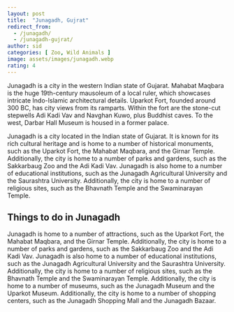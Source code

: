 ```yaml
---
layout: post
title:  "Junagadh, Gujrat"
redirect_from:
  - /junagadh/
  - /junagadh-gujrat/
author: sid
categories: [ Zoo, Wild Animals ]
image: assets/images/junagadh.webp
rating: 4
---
```

Junagadh is a city in the western Indian state of Gujarat. Mahabat Maqbara is the huge 19th-century mausoleum of a local ruler, which showcases intricate Indo-Islamic architectural details. Uparkot Fort, founded around 300 BC, has city views from its ramparts. Within the fort are the stone-cut stepwells Adi Kadi Vav and Navghan Kuwo, plus Buddhist caves. To the west, Darbar Hall Museum is housed in a former palace.

Junagadh is a city located in the Indian state of Gujarat. It is known for its rich cultural heritage and is home to a number of historical monuments, such as the Uparkot Fort, the Mahabat Maqbara, and the Girnar Temple. Additionally, the city is home to a number of parks and gardens, such as the Sakkarbaug Zoo and the Adi Kadi Vav. Junagadh is also home to a number of educational institutions, such as the Junagadh Agricultural University and the Saurashtra University. Additionally, the city is home to a number of religious sites, such as the Bhavnath Temple and the Swaminarayan Temple.

<h2>Things to do in Junagadh</h2>

Junagadh is home to a number of attractions, such as the Uparkot Fort, the Mahabat Maqbara, and the Girnar Temple. Additionally, the city is home to a number of parks and gardens, such as the Sakkarbaug Zoo and the Adi Kadi Vav. Junagadh is also home to a number of educational institutions, such as the Junagadh Agricultural University and the Saurashtra University. Additionally, the city is home to a number of religious sites, such as the Bhavnath Temple and the Swaminarayan Temple. Additionally, the city is home to a number of museums, such as the Junagadh Museum and the Uparkot Museum. Additionally, the city is home to a number of shopping centers, such as the Junagadh Shopping Mall and the Junagadh Bazaar.


<div class="pa-carousel-widget" style="width:100%; height:480px; display:none;"
  data-link="https://www.tripadvisor.in/Tourism-g303879-Junagadh_Junagadh_District_Gujarat-Vacations.html"
  data-title="Junagadh, Gujrat"
  data-description="Monuments captured during Junagadh visit"
  data-delay="3">
  <object data="https://lh3.googleusercontent.com/EB3ERxwf5sHuYFOSPUDsHkirzGF9DvKaISKyIhIXTxzG0W8AtvfAt-vkSbUlTlVxI9PuFHc6PJ_CC0sF8DtlEJ31R1L79Sf7wjvFB-QPFa73D85QNRKkZDSOcyrxOYXm6ctFgFnLLM8=w960-rw-h720"></object>
  <object data="https://lh3.googleusercontent.com/AxAfH-f_IwDS39MNyO0bfYrAxgl8TTAvJ7GCcWe8xden5TB3Q3abL0VNAVHPWFv0Mk-jiLuMAMzdN3oC_ze2D69H3-59ifU7HQuCcEKFYRay34OvgoqSh3mZGo6HvQAxC_7eeEWdiuY=w960-rw-h720"></object>
  <object data="https://lh3.googleusercontent.com/7ff4j8u2f2vfwoohMhQ2uINEOQDUXG4nlwqArzwDc15lo9u_5cOY3EX7WPe4PU5vuq2Fq93wrONsU3OkpGYHTULOccJuXO8_g-80nK5yA7EtF5mSHhXzTAB2g_GAF8BIP7a0xoS3KkM=w960-rw-h720"></object>
  <object data="https://lh3.googleusercontent.com/l_NqbGurXn_S-Ap7bE-vF4udx89x5rq3ztL3HIqnMTPY_gdDKnCMVb2ILbWQas_rmUo5JBO5SviSbN_PxyEwdgBychyJgalsUQL65WixLi75VIuLycqu4yqzHM5bEUI17b0tcg5rSEw=w960-rw-h720"></object>
  <object data="https://lh3.googleusercontent.com/0XTWBjdpQNwNB9MYc7p7kKzKwl5Vr0y1hh0jAK1wYPQlSTBtDJwSM7qUtTCovapOpkfItMcjhe8YxlVfjA8KV_abPog_6vGv3rHPfYgy8nMuGShE9uwQF2cmHWJXX6qIegwBIIeCWpA=w960-rw-h720"></object>
  <object data="https://lh3.googleusercontent.com/PCMhZIocsCBH9geJmxz9-IjfVgI4u3M98JArkY3-7hUGaVFiXjIG3n4GbQPYqMAOT3jaS8-2iSIWe6_tlpZvg-VEL071uhTjhIDPeT3kber4M9Zm9BtOCOfOLKPvGqx7Xq_EGSmTUfA=w960-rw-h720"></object>
  <object data="https://lh3.googleusercontent.com/CfrJnRYVSRedJ6w4NsuYWJzq1Sq-6sF6RChqwtbAlbwpSRHEuCQIGNVdylu_DIxxwraxuYmRqdL3AxcASNu06UqrE7as0OMl3vyl0DXhLSUjiYyVhIYPxBYTenemXgJQbiHhRBEd9co=w960-rw-h720"></object>
  <object data="https://lh3.googleusercontent.com/uVext9_J30Cti9zTdDYu1NQ6BlMTmGROmohJ5EzbDt8siuCWYysLswlEx42wS9qClz7r_xwGMaUM_W4E4_86qK7AUyh4c2FwtF6C4tGeQs4H6rKPWDeQZTY-xZKZx2kVvyzGVE-HaD0=w960-rw-h720"></object>
  <object data="https://lh3.googleusercontent.com/BH8G0M0Jt7uvMM10A4AOmrtMo6_n_9qj3Cb9Api_wDjjFxcjQL3s8xveBXFfO6PnsF_dXZXgwckW4zLphAiXzMe6jJm22WQFohgS7djB6ReHRqAWPc-FqTQd26Uh2rEvPfexVCKR2xg=w960-rw-h720"></object>
  <object data="https://lh3.googleusercontent.com/7DmwToamUXK-8IU1VrcodWlGTqMLDrO2WgyyLHoU8lr2D5GGaSdBMzGRNJso7iTuwdeOUmCZ6ifQ7YrNNsRhGj4cNv_Z6ps33pI_WsJYC2dzwD41rabzFp4rtJBnWPgPI65-GE_oi3M=w960-rw-h720"></object>
  <object data="https://lh3.googleusercontent.com/Vna6UMv5GppZmsZAxvHFNiHJuATVxTxfceFMSYkdCARLBNLpGAZCXqoW5_IIGblAyldR47dlPO8UzxCOv-IMBDXMxdGaBjOlhrpsltJaON399rS3V-veTeda92rIsC4ZO084kaADess=w960-rw-h720"></object>
  <object data="https://lh3.googleusercontent.com/V2hmcu7tVii6qxb4xlfNjByNylwHINqbdAIU20yiMiRFdVCSgkTqTLVuD_Ns8WnnkZn2jpleoOlRCLWEohJCrj1P21FD1yQkbBW_WA15F4aepPacXGxsrJXInupsWZftkduq2oVL_vU=w960-rw-h720"></object>
  <object data="https://lh3.googleusercontent.com/76_8Sq50EQR1wXKq82BVihqx7HcUO6srvZcAA6hQO7Mmge85U5cJB1DxfzH7wGoeI85c5v_elXSoZw1_b8vtrNKF7rHF3eLkBJrLyVDopasv0BVQZT1XlOR1dx9U0R6DEk2hFOIOY30=w960-rw-h720"></object>
  <object data="https://lh3.googleusercontent.com/JueBGwRTVmqzGQf-Sq-pDH5tvFjFDa9VbgD-LhWJ5iSm3ZDqQY0W5dbS_0z1JkyIOs2lYSCEck4ih-n33itY10y5GremvlggXsyNFA0L2ETRY3oAri8774fRZXBgdLlt0g_PdOJQGPI=w960-rw-h720"></object>
  <object data="https://lh3.googleusercontent.com/7ABjE_-NgbCSpt12BCX4_ePYzn1mD4yRVo6mHiifKo02NL7nooA-KO8qykRKzH7aehI3rW215hEeTMzVT0fHmrz2qRmKfLv6vmPJ4GmIOkvS5qGCgrmqIyAMWYalQKZmmO1WksJ2jN8=w960-rw-h720"></object>
  <object data="https://lh3.googleusercontent.com/-CvC9E-fsY8nPTFCU9k90G4XscFnKcmz3u-d7ba-zdS19CxwQAMcy8zmGIKMITZFSHGfjWO0NqTaRtHlANngpbOWIPfrUEjM42lGRTr3SSgIS5sJOYdyayHMKlwLyOxLESgWd-x6Jm0=w960-rw-h720"></object>
  <object data="https://lh3.googleusercontent.com/ksOJs2ifUfbIL6bfWMUT-ZkUCRrr9lMhjUTMu79AAxculOPUQhvOBFhzSZwKci26A6V20BxABh1BvWUwUFkB22V_DVVbbO82Z02doBIbMYcRF520esgEbdexA6AHPgA82HdPbN9zPp8=w960-rw-h720"></object>
  <object data="https://lh3.googleusercontent.com/vwY4mIpf9sfMv2-JRGHQLkE9mW8WeuozhBq9Ge0Br3F6JxBsQHrkLcEPOpsTylMXQWVFpDXPTyEBFvhikQVjUPOKgdzXvW7qwFwiRQ2Pl9e4Hq02vL5OJpviO43bGrXNaFwJYlCnPws=w960-rw-h720"></object>
  <object data="https://lh3.googleusercontent.com/yGHHtTKRhAGP2iWsMDj_zQIshvCv5pHOxSIZkltBhUzYZWXBwoiRWdlYTbJB2hFnOdteffKJcHe7I5sJPhrEBwNYY9L6IN_nVuKGmErB0CXApYgERHdxlQFJ6MK1ZG-nNV8X1rlNzpE=w960-rw-h720"></object>
  <object data="https://lh3.googleusercontent.com/SODv9aCUdnVyO6vkjXkWXy7RUjU1g3yTn7IxhprGAIkkMj1sCVhgXWzBSw4sfW_1fToou2lK6HkOHOISqHucTECWbYli-PnmwTZ5vpshaQFO9hBWrzWNIQutdjknIsOd9HloHlfKXVc=w960-rw-h720"></object>
  <object data="https://lh3.googleusercontent.com/WlzG9LF8sfLLxjFIzXQ1JQbuKxaWggqGaS3Kaichwll88aQOxRO30-oHfdh9wO1uesXlhn-fFQY8ntfgQvl7w81SCco87xekSByMfWGV35YbIf-RyN4KqN8XV9v75VG35U1tUFs_J9s=w960-rw-h720"></object>
  <object data="https://lh3.googleusercontent.com/sj0Kp7JASBTSImkJwTtePTvpTejo6qrIlwk-AVc43Dd5i_hXlX6RFkdc8_MlUYc9atrJsO2fsYTVn68G74v6tTcACPvJvFyIr26x-BBffMJmUVBylJRHMkvZRplRLIi9HsAQff7E_cQ=w960-rw-h720"></object>
  <object data="https://lh3.googleusercontent.com/pLV4dqs-n2VJtm8QEhQSC_r9SHynta4ltTFmqNNH5h7UF3l9TKO8MUM1Tvj76GZ_YL3X2JYTTl6obQCEa9S6BmWhbSjB4ssqcrdl7jXVnEhWW9ODnbVDf9cnJAS6jlrSa2_I4GCruYQ=w960-rw-h720"></object>
  <object data="https://lh3.googleusercontent.com/hYkyhB15stTayHvuHewHBcQamOKTU_TmutYQa8CXoufMRD4u5plEoJa41oZRGON8w_8_9BhEomjYFE56g65V50X5wL5ZT9bxm_kLnqFfihZFFkhqxI_VHgF6ouyuoS9h_nAhfhqsy0c=w960-rw-h720"></object>
  <object data="https://lh3.googleusercontent.com/z9nbRYUzuMYc0xo2tQTlIULTZNtorZrS0lp2TTQvPp2tKqwWMNlgmh_4fmeGQdR4dk1GJrocgtpjGQru6RZ4H5Vi_4tXjcLGbsHLjKWZy2SOY910LdrQZBVdLBUkUbFKqIMsBElii40=w960-rw-h720"></object>
  <object data="https://lh3.googleusercontent.com/A9I9GM6HDIr_mj6HRgQVa-_2g6ApBp7SuyWaZ9Gb1A3IiQ8vnSPrclilbUCOQ4wrVW12QBrElYYh2yx4Qxz3Y-scVfA2mEzAjzPJAAf-pny0Jbfjkv-3WcglBX0q6WQsMBeOa_5uywQ=w960-rw-h720"></object>
  <object data="https://lh3.googleusercontent.com/q4aH5vv4R5LvcdfiACtgFZcWhfFsknfbnlUSuWt7CN_piZUXgYZQfO7rFJYy3qTnHTHFj13Oz9oQ5NpxKCHZ_YNfhZjnhvvPVTAoglvOvuVpLlyt4fPnylYOlIPyfKKRoYwIyLHF2xI=w960-rw-h720"></object>
  <object data="https://lh3.googleusercontent.com/mKoTAU85_JxiyqpKGK4eDTLscw40G_11_xLKzea4K4HmPpuQGMp1il6W9PoJGAWPaq9DTmm-BIl0stLuHBBvemc-VZi8h2_3Q8TvEPzf6IH54CApArFw95QUf7_Jzec3EH_BQWUIN3Q=w960-rw-h720"></object>
  <object data="https://lh3.googleusercontent.com/Wm_H_OKdnYqlstASdiv3F0f3b3LK4SJ-mez8m7eB4Vr_CBEqFMFhmCmcrhdSFzBOCu0Up7gtAwQMdXoH2LdSSFJy8XV8BADPoMfYkFCTtVAZ_NuXzCooK21Mw-bVIs_9yZNBbh6kxPM=w960-rw-h720"></object>
  <object data="https://lh3.googleusercontent.com/lcCXdqjFS4N9pTuyhQ-evAFHxODW7eg9Eoos_FzfFiNk6VdIS-yARBJNo0ms4H5W4Vdj5qnqiSXN-WQYUwE2ypmgKgAeA6zNe3Sij3WDPZp3N36xQ_4sKGGdT4tVEgMnC6OEOmru1FU=w960-rw-h720"></object>
  <object data="https://lh3.googleusercontent.com/JLSLcfSBDn-PVH-_eCrydoOWRTDWH_QtYyA5pqGgYZEG5xdton_kQZusY8d7ahjRciS8-vuqRJt535xok9rxHWwRIS4zrYM9GQ-fNFROp4L6tS4h22sr6-W7ioFRomP6DEOThBn4y9c=w960-rw-h720"></object>
  <object data="https://lh3.googleusercontent.com/kyQJEhM_veS17GoSAn-n-M_hpJJpWLYb6L0mYmsjMAFbmM6X9C2kyq8O0eLkvtrmsz2PrJO7AF6RcXlDSFbkKiSavXTLTCNMR1T-HOs9LhR7T5tPjOU5Iw8_9B-zyq7w7SCfP-3tw1I=w960-rw-h720"></object>
  <object data="https://lh3.googleusercontent.com/qVO6mJcT0KxW7SrujOYpKs1YeUlkkJKA09F9PRbei-V6Ya7-ptaPpRWAlFO1FpLcYfJeYVW3acZtRCJLU70D5hrmMp54mRQHx10qwDIvKSP4NwSoYRHwruf0f6uHO8c2V7sHtdinajM=w960-rw-h720"></object>
  <object data="https://lh3.googleusercontent.com/LteZQBbUBYtddPAc7o5DXPcirzfv94P_uef5DH_rTbRNGQVRPXQGolscAlQL8aquGuXxBLg5ui_moLYNPBH-dkir5STtM1e82Dq-hne5T5hZKRnnhSp5qYO5mKvl8hMwA65sFyMS0PE=w960-rw-h720"></object>
  <object data="https://lh3.googleusercontent.com/N5mrTd0_Z5Qj6P6S3N9b0Decqa2gJOn6eCNCXP-ssQ0AfAZ4t5P5OswwgFmVVbGrbmvOZgP_xXBwrjSvTDVQnCfYTA8j9h5W4CKrEQzzcqDU3MllZXsGj5pkHU6I_yHeFNi-LKoKcRs=w960-rw-h720"></object>
  <object data="https://lh3.googleusercontent.com/M0ph5Na9Cnl8cisiNdN3-Cwxv9LjSHB2_T-arSepUpDERhwLoni6hoDfI6VozUfGgHYBWJPxE_efaPF1PWa0p1-qaSCt32rMMBZf0oG6x17_0XB9EY8VdcvjUk1RIRiVN_b_hpJ5bQM=w960-rw-h720"></object>
  <object data="https://lh3.googleusercontent.com/HN9GZkAOtloySX5TcazBc71hxjOZpYoYtsNCpidtO310jmn7DDMU2Dk84h0WClt7lIbHQn7XovJAeaPdh5KzlJEbl4OZ0pR2HB3vSVCyI3jwrgV9Ve4mzXueDlTBhz-wVr_uyNrJoPo=w960-rw-h720"></object>
  <object data="https://lh3.googleusercontent.com/VN7lcJQsbNv9AGtskadzqqIrMNb4jwsbKHwjp8SSMwraQ4zl-gWxFdvSzeGXmWidCAtPFFVj6ehN1uKkUt00HL_qzLh3dL7RNIg986Ej-ouO6_nvjt-5WhQsOyRf_l8g-0XsXGx3rN4=w960-rw-h720"></object>
  <object data="https://lh3.googleusercontent.com/mMZzi9ekw6_3BMdHvVubaBp-HsB0nuq7MsdZGp9w7rkmHbL3785td_DYjC3UbSnoQQ0m_QvXyNbktdj6_5KBosEe3V6G9SPpnlw7-Cw9DZAbZfs1YNCEXgBZbfmndaR5DPFw2R9mDCY=w960-rw-h720"></object>
  <object data="https://lh3.googleusercontent.com/kGOljeziI4nMVbxXL8iTaX4QUfN9AJfcU8obNgwtm1KABURXmuicvnzGzZr6dLBCPD02SDgVeA0Qrw9G8Gc3DcA6g03x2wgQuBBKCpZhqkuv8oLr2DEU-6GGk-zJrkQl5p9To8TUrG4=w960-rw-h720"></object>
  <object data="https://lh3.googleusercontent.com/h9uyCWKa88eR2Li7HjmloAh6H-3ULwFSLNe3h21jYfgIHp0FqGframOL31onx7nZ6KLEyEQ_M3zSrO0GQHCCrhlJmR_WeXiKySjbsl5lTP92RmqtgSWPDnpcRwAMv6nJIdWbHiFE_fU=w960-rw-h720"></object>
  <object data="https://lh3.googleusercontent.com/FptR4AUS45IUhzpVB4EMc95hlBCa5fptHq4sWYHdzV4X0HLtit5JXon9oQ5PNN1wsCBZNio6RF-Ja2waqwVp8K6k80NBwFWBl4qwnKs9zrUGn-jjnWQ4zLNzWDbdN0qbjFwaO5dswrA=w960-rw-h720"></object>
  <object data="https://lh3.googleusercontent.com/PWmdvPUCGt9-MX8BJMGOq-aBZQHk2jPP4mv06ANYkZdRtWEbDCUUdmB7aE1d07Rh-hI2FpD_aBxqVqWmWDjh-AnFbmoJIrOUM1aL11vJKBDti5IKaE7_odWJiBKlR2TtXDMjFpqg8N8=w960-rw-h720"></object>
</div>
